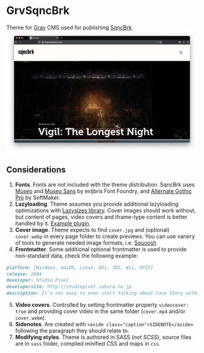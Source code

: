 # GrvSqncBrk

Theme for [Grav](https://getgrav.org) CMS used for publishing [SqncBrk](https://sqncbrk.com).
![Screenshot](screenshot.png)

## Considerations

1. **Fonts**. Fonts are not included with the theme distribution. SqncBrk uses [Museo](https://www.exljbris.com/museo.html) and [Museo Sans](https://www.exljbris.com/museosans.html) by exljbris Font Foundry, and [Alternate Gothic Pro](https://www.fontspring.com/fonts/softmaker/alternate-gothic-pro) by SoftMaker.
2. **Lazyloading**. Theme assumes you provide additional lazyloading optimizations with [Lazysizes library](https://github.com/aFarkas/lazysizes). Cover images should work without, but content of pages, video covers and iframe-type content is better handled by it. [Example plugin](https://gist.github.com/ichik/3191c85570821170a86b581199f4a8ee).
3. **Cover image**. Theme expects to find `cover.jpg` and (optional) `cover.webp` in every page folder to create previews. You can use variery of tools to generate needed image formats, i.e. [Squoosh](https://github.com/GoogleChromeLabs/squoosh/tree/dev/cli)
4. **Frontmatter**. Some additional optional frontmatter is used to provide non-standard data, check the following example:

```markdown
platform: [Windows, macOS, Linux, DSi, 3DS, Wii, GP2X]
release: 2004
developer: Studio Pixel
developersite: http://studiopixel.sakura.ne.jp
description: It’s not easy to even start talking about Cave Story without starting to throw out such adjectives like “modern classic” or “cult underground hit”. But there, you have it, I just wrote it and I won’t take it back.
```

5. **Video covers**. Controlled by setting frontmatter property `videocover: true` and providing cover video in the same folder (`cover.mp4` and/or `cover.webm`).
6. **Sidenotes**. Are created with `<aside class="caption">SIDENOTE</aside>` following the paragraph they should relate to.
7. **Modifying styles**. Theme is authored in SASS (_not SCSS_), source files are in `sass` folder, compiled minified CSS and maps in `css`.
